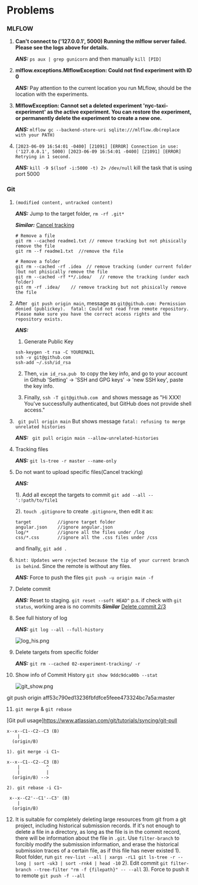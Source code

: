 # Problems 

### MLFLOW
1. **Can't connect to ('127.0.0.1', 5000) Running the mlflow server failed. Please see the logs above for details.**

    ***ANS:*** `ps aux | grep gunicorn` and then manually `kill [PID]`

2. **mlflow.exceptions.MlflowException: Could not find experiment with ID 0**

    ***ANS:*** Pay attention to the current location you run MLflow, should be the location with the experiments.

3. **MlflowException: Cannot set a deleted experiment 'nyc-taxi-experiment' as the active experiment. You can restore the experiment, or permanently delete the experiment to create a new one.**

    ***ANS:*** `mlflow gc --backend-store-uri sqlite:///mlflow.db(replace with your PATH)`
4. `[2023-06-09 16:54:01 -0400] [21091] [ERROR] Connection in use: ('127.0.0.1', 5000)
  [2023-06-09 16:54:01 -0400] [21091] [ERROR] Retrying in 1 second.`

    ***ANS:*** `kill -9 $(lsof -i:5000 -t) 2> /dev/null` kill the task that is using port 5000

### Git
1. `(modified content, untracked content)`
    
    ***ANS:*** Jump to the target folder,  `rm -rf .git*`
    
    ***Similar:*** [Cancel tracking](https://thedevpost.com/blog/remove-files-or-folders-from-remote-git/)

    ```
    # Remove a file
    git rm --cached readme1.txt // remove tracking but not phisically remove the file
    git rm --f readme1.txt  //remove the file
    ```
    ```
    # Remove a folder
    git rm --cached -rf .idea  // remove tracking (under current folder )but not phisically remove the file
    git rm --cached -rf **/.idea/   // remove the tracking (under each folder)
    git rm -rf .idea/    // remove tracking but not phisically remove the file
    ```

2. After ` git push origin main`, message as `git@github.com: Permission denied (publickey). 
  fatal: Could not read from remote repository.
     Please make sure you have the correct access rights
     and the repository exists.`

    ***ANS:*** 
    1. Generate Public Key
    ```
    ssh-keygen -t rsa -C YOUREMAIL
    ssh -v git@github.com
    ssh-add ~/.ssh/id_rsa
    ```
    2. Then, `vim id_rsa.pub ` to copy the key info, and go to your account in Github 'Setting' -> 'SSH and GPG keys' -> 'new SSH key', paste the key info.
    
    3. Finally, `ssh -T git@github.com ` and shows message as "Hi XXX! You've successfully authenticated, but GitHub does not provide shell access."

3.  ` git pull origin main` But shows message `fatal: refusing to merge unrelated histories`
    
    ***ANS:*** ` git pull origin main --allow-unrelated-histories`

4. Tracking files
    
    ***ANS:*** `git ls-tree -r master --name-only`

5. Do not want to upload specific files(Cancel tracking)
   
    ***ANS:*** 

    1). Add all except the targets to commit `git add --all -- ':!path/to/file1`

    2). `touch .gitignore` to create `.gitignore`, then edit it as:
    ```
    target          //ignore target folder
    angular.json    //ignore angular.json
    log/*           //ignore all the files under /log
    css/*.css       //ignore all the .css files under /css
   ```
   and finally, `git add .`

6. `hint: Updates were rejected because the tip of your current branch is behind`. Since the remote is without any files.

    ***ANS:*** Force to push the files `git push -u origin main -f`
7. Delete commit
   
   ***ANS:*** Reset to staging. `git reset --soft HEAD^` 
    p.s. if check with `git status`, working area is no commits
    ***Similar*** [Delete commit 2/3](https://www.jianshu.com/p/c9f131e22a60)

8. See full history of log

    ***ANS:*** `git log --all --full-history` 

    ![log_his.png](images%2Flog_his.png)
9. Delete targets from specific folder

    ***ANS:*** `git rm --cached 02-experiment-tracking/ -r `
10. Show info of Commit History
    `git show 9ddc9dca00b --stat`

    ![git_show.png](images%2Fgit_show.png)

git push origin aff53c790ed13236fbfdfce5feee473324bc7a5a:master

11. `git merge` & `git rebase` 
    
[Git pull usage]https://www.atlassian.com/git/tutorials/syncing/git-pull
    
```
x--x--C1--C2--C3 (B)
    |
  (origin/B)

1). git merge -i C1~

x--x--C1--C2--C3 (B)
    |          ^
    |          |
  (origin/B) -->

2). git rebase -i C1~

 x--x--C2'--C1'--C3' (B)
    |
  (origin/B)
```
 
12. It is suitable for completely deleting large resources from git from a git project, including historical submission records. 
    If it's not enough to delete a file in a directory, as long as the file is in the commit record, there will be information about the file in `.git`. 
    Use `filter-branch` to forcibly modify the submission information, and erase the historical submission traces of a certain file, as if this file has never existed
    1). Root folder, run `git rev-list --all | xargs -rL1 git ls-tree -r --long | sort -uk3 | sort -rnk4 | head -10`
    2). Edit commit `git filter-branch --tree-filter "rm -f {filepath}" -- --all`
    3). Force to push it to remote `git push -f --all`

